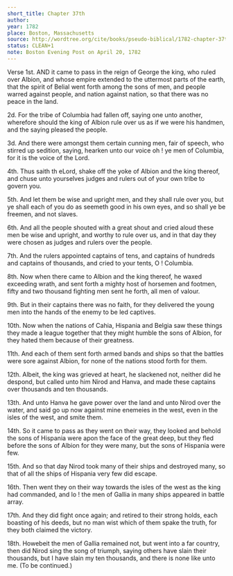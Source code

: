 ```yaml
---
short_title: Chapter 37th
author: 
year: 1782
place: Boston, Massachusetts
source: http://wordtree.org/cite/books/pseudo-biblical/1782-chapter-37th.pdf
status: CLEAN+1
note: Boston Evening Post on April 20, 1782
---
```


Verse 1st. AND it came to pass in the reign of George the king, who ruled over Albion, and whose empire extended to the uttermost parts of the earth, that the spirit of Belial went forth among the sons of men, and people warred against people, and nation against nation, so that there was no peace in the land.

2d. For the tribe of Columbia had fallen off, saying one unto another, wherefore should the king of Albion rule over us as if we were his handmen, and the saying pleased the people.

3d. And there were amongst them certain cunning men, fair of speech, who stirred up sedition, saying, hearken unto our voice oh ! ye men of Columbia, for it is the voice of the Lord.

4th. Thus saith th eLord, shake off the yoke of Albion and the king thereof, and chuse unto yourselves judges and rulers out of your own tribe to govern you.

5th. And let them be wise and upright men, and they shall rule over you, but ye shall each of you do as seemeth good in his own eyes, and so shall ye be freemen, and not slaves.

6th. And all the people shouted with a great shout and cried aloud these men be wise and upright, and worthy to rule over us, and in that day they were chosen as judges and rulers over the people.

7th. And the rulers appointed captains of tens, and captains of hundreds and captains of thousands, and cried to your tents, O ! Columbia.

8th. Now when there came to Albion and the king thereof, he waxed exceeding wrath, and sent forth a mighty host of horsemen and footmen, fifty and two thousand fighting men sent he forth, all men of valour.

9th. But in their captains there was no faith, for they delivered the young men into the hands of the enemy to be led captives.

10th. Now when the nations of Cahia, Hispania and Belgia saw these things they made a league together that they might humble the sons of Albion, for they hated them because of their greatness.

11th. And each of them sent forth armed bands and ships so that the battles were sore against Albion, for none of the nations stood forth for them.

12th. Albeit, the king was grieved at heart, he slackened not, neither did he despond, but called unto him Nirod and Hanva, and made these captains over thousands and ten thousands.

13th. And unto Hanva he gave power over the land and unto Nirod over the water, and said go up now against mine enemeies in the west, even in the isles of the west, and smite them.

14th. So it came to pass as they went on their way, they looked and behold the sons of Hispania were apon the face of the great deep, but they fled before the sons of Albion for they were many, but the sons of Hispania were few.

15th. And so that day Nirod took many of their ships and destroyed many, so that of all the ships of Hispania very few did escape.

16th. Then went they on their way towards the isles of the west as the king had commanded, and lo ! the men of Gallia in many ships appeared in battle array.

17th. And they did fight once again; and retired to their strong holds, each boasting of his deeds, but no man wist which of them spake the truth, for they both claimed the victory.

18th. Howebeit the men of Gallia remained not, but went into a far country, then did Nirod sing the song of triumph, saying others have slain their thousands, but I have slain my ten thousands, and there is none like unto me.  (To be continued.)

